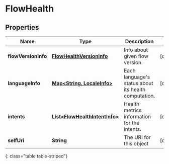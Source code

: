 # FlowHealth


## Properties

| Name | Type | Description | Notes |
| ------------ | ------------- | ------------- | ------------- |
| **flowVersionInfo** | [**FlowHealthVersionInfo**](FlowHealthVersionInfo) | Info about given flow version. |  [optional] |
| **languageInfo** | [**Map&lt;String, LocaleInfo&gt;**](LocaleInfo) | Each language's status about its health computation. |  [optional] |
| **intents** | [**List&lt;FlowHealthIntentInfo&gt;**](FlowHealthIntentInfo) | Health metrics information for the intents. |  [optional] |
| **selfUri** | **String** | The URI for this object |  [optional] |
{: class="table table-striped"}



